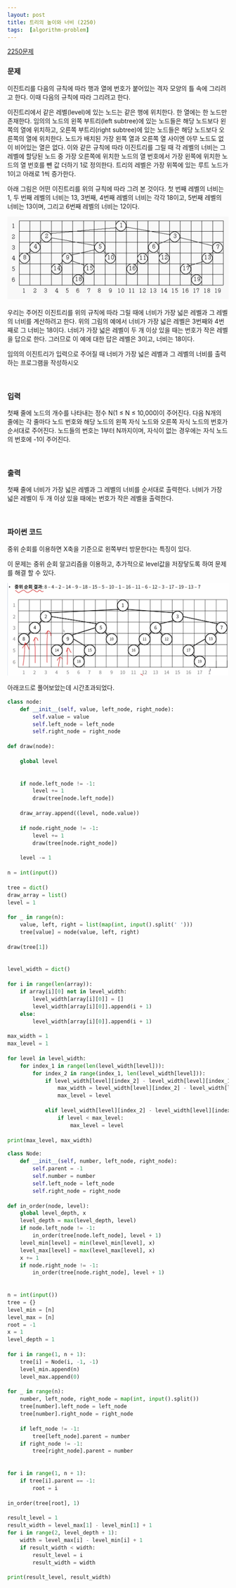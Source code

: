 ```yaml
---
layout: post
title: 트리의 높이와 너비 (2250)
tags:  [algorithm-problem]
---
```


[2250문제](https://www.acmicpc.net/problem/2250)

### 문제
이진트리를 다음의 규칙에 따라 행과 열에 번호가 붙어있는 격자 모양의 틀 속에 그리려고 한다. 이때 다음의 규칙에 따라 그리려고 한다.

이진트리에서 같은 레벨(level)에 있는 노드는 같은 행에 위치한다.
한 열에는 한 노드만 존재한다.
임의의 노드의 왼쪽 부트리(left subtree)에 있는 노드들은 해당 노드보다 왼쪽의 열에 위치하고, 오른쪽 부트리(right subtree)에 있는 노드들은 해당 노드보다 오른쪽의 열에 위치한다.
노드가 배치된 가장 왼쪽 열과 오른쪽 열 사이엔 아무 노드도 없이 비어있는 열은 없다.
이와 같은 규칙에 따라 이진트리를 그릴 때 각 레벨의 너비는 그 레벨에 할당된 노드 중 가장 오른쪽에 위치한 노드의 열 번호에서 가장 왼쪽에 위치한 노드의 열 번호를 뺀 값 더하기 1로 정의한다. 트리의 레벨은 가장 위쪽에 있는 루트 노드가 1이고 아래로 1씩 증가한다.

아래 그림은 어떤 이진트리를 위의 규칙에 따라 그려 본 것이다. 첫 번째 레벨의 너비는 1, 두 번째 레벨의 너비는 13, 3번째, 4번째 레벨의 너비는 각각 18이고, 5번째 레벨의 너비는 13이며, 그리고 6번째 레벨의 너비는 12이다.

![Alt text](/public/post/2020_01_13_2250/howto_2.PNG)

우리는 주어진 이진트리를 위의 규칙에 따라 그릴 때에 너비가 가장 넓은 레벨과 그 레벨의 너비를 계산하려고 한다. 위의 그림의 예에서 너비가 가장 넓은 레벨은 3번째와 4번째로 그 너비는 18이다. 너비가 가장 넓은 레벨이 두 개 이상 있을 때는 번호가 작은 레벨을 답으로 한다. 그러므로 이 예에 대한 답은 레벨은 3이고, 너비는 18이다.

임의의 이진트리가 입력으로 주어질 때 너비가 가장 넓은 레벨과 그 레벨의 너비를 출력하는 프로그램을 작성하시오


&nbsp;


### 입력
첫째 줄에 노드의 개수를 나타내는 정수 N(1 ≤ N ≤ 10,000)이 주어진다. 다음 N개의 줄에는 각 줄마다 노드 번호와 해당 노드의 왼쪽 자식 노드와 오른쪽 자식 노드의 번호가 순서대로 주어진다. 노드들의 번호는 1부터 N까지이며, 자식이 없는 경우에는 자식 노드의 번호에 -1이 주어진다.

&nbsp;

### 출력
첫째 줄에 너비가 가장 넓은 레벨과 그 레벨의 너비를 순서대로 출력한다. 너비가 가장 넓은 레벨이 두 개 이상 있을 때에는 번호가 작은 레벨을 출력한다.


&nbsp;

### 파이썬 코드

중위 순회를 이용하면 X축을 기준으로 왼쪽부터 방문한다는 특징이 있다.

이 문제는 중위 순회 알고리즘을 이용하고, 추가적으로 level값을 저장닿도록 하여 문제를 해결 할 수 있다.

![Alt text](/public/post/2020_01_13_2250/howto_1.PNG)

아래코드로 풀어보았는데 시간초과되었다.
~~~python
class node:
    def __init__(self, value, left_node, right_node):
        self.value = value
        self.left_node = left_node
        self.right_node = right_node

def draw(node):

    global level


    if node.left_node != -1:
        level += 1
        draw(tree[node.left_node])

    draw_array.append((level, node.value))

    if node.right_node != -1:
        level += 1
        draw(tree[node.right_node])

    level -= 1

n = int(input())

tree = dict()
draw_array = list()
level = 1

for _ in range(n):
    value, left, right = list(map(int, input().split(' ')))
    tree[value] = node(value, left, right)

draw(tree[1])


level_width = dict()

for i in range(len(array)):
    if array[i][0] not in level_width:
        level_width[array[i][0]] = []
        level_width[array[i][0]].append(i + 1)
    else:
        level_width[array[i][0]].append(i + 1)

max_width = 1
max_level = 1

for level in level_width:
    for index_1 in range(len(level_width[level])):
        for index_2 in range(index_1, len(level_width[level])):
            if level_width[level][index_2] - level_width[level][index_1] + 1 > max_width:
                max_width = level_width[level][index_2] - level_width[level][index_1] + 1
                max_level = level

            elif level_width[level][index_2] - level_width[level][index_1] + 1 == max_width:
                if level < max_level:
                    max_level = level

print(max_level, max_width)
~~~

~~~python
class Node:
    def __init__(self, number, left_node, right_node):
        self.parent = -1
        self.number = number
        self.left_node = left_node
        self.right_node = right_node

def in_order(node, level):
    global level_depth, x
    level_depth = max(level_depth, level)
    if node.left_node != -1:
        in_order(tree[node.left_node], level + 1)
    level_min[level] = min(level_min[level], x)
    level_max[level] = max(level_max[level], x)
    x += 1
    if node.right_node != -1:
        in_order(tree[node.right_node], level + 1)


n = int(input())
tree = {}
level_min = [n]
level_max = [n]
root = -1
x = 1
level_depth = 1

for i in range(1, n + 1):
    tree[i] = Node(i, -1, -1)
    level_min.append(n)
    level_max.append(0)

for _ in range(n):
    number, left_node, right_node = map(int, input().split())
    tree[number].left_node = left_node
    tree[number].right_node = right_node

    if left_node != -1:
        tree[left_node].parent = number
    if right_node != -1:
        tree[right_node].parent = number


for i in range(1, n + 1):
    if tree[i].parent == -1:
        root = i

in_order(tree[root], 1)

result_level = 1
result_width = level_max[1] - level_min[1] + 1
for i in range(2, level_depth + 1):
    width = level_max[i] - level_min[i] + 1
    if result_width < width:
        result_level = i
        result_width = width

print(result_level, result_width)
~~~
